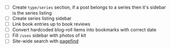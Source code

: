 - [ ] Create `type/series` section, if a post belongs to a series then it's sidebar is the series listing
- [ ] Create series listing sidebar
- [ ] Link book entries up to book reviews
- [ ] Convert hardcoded blog-roll items into bookmarks with correct date
- [ ] Fill `/uses` sidebar with photos of kit
- [ ] Site-wide search with [pagefind](https://github.com/cloudcannon/pagefind)
